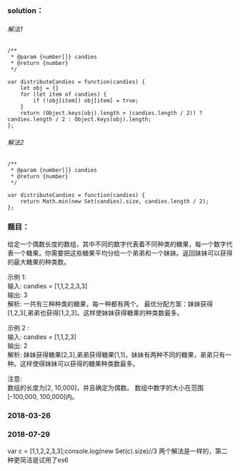 
### solution：
###### 解法1
```
/**
 * @param {number[]} candies
 * @return {number}
 */
 
var distributeCandies = function(candies) {
	let obj = {}
	for (let item of candies) {
		if (!obj[item]) obj[item] = true;
	}
	return (Object.keys(obj).length > (candies.length / 2)) ? candies.length / 2 : Object.keys(obj).length;
};
```
###### 解法2
```
/**
 * @param {number[]} candies
 * @return {number}
 */

var distributeCandies = function(candies) {
    return Math.min(new Set(candies).size, candies.length / 2);
};
```

### 题目：
给定一个偶数长度的数组，其中不同的数字代表着不同种类的糖果，每一个数字代表一个糖果。你需要把这些糖果平均分给一个弟弟和一个妹妹。返回妹妹可以获得的最大糖果的种类数。<br>

示例 1:<br>
输入: candies = [1,1,2,2,3,3]<br>
输出: 3<br>
解析: 一共有三种种类的糖果，每一种都有两个。
     最优分配方案：妹妹获得[1,2,3],弟弟也获得[1,2,3]。这样使妹妹获得糖果的种类数最多。<br>
     
示例 2 :<br>
输入: candies = [1,1,2,3]<br>
输出: 2<br>
解析: 妹妹获得糖果[2,3],弟弟获得糖果[1,1]，妹妹有两种不同的糖果，弟弟只有一种。这样使得妹妹可以获得的糖果种类数最多。<br>

注意:<br>
数组的长度为[2, 10,000]，并且确定为偶数。
数组中数字的大小在范围[-100,000, 100,000]内。

### 2018-03-26
### 2018-07-29
var c =  [1,1,2,2,3,3];console.log(new Set(c).size)//3
两个解法是一样的，第二种更简洁是试用了es6

<br><br><br><br><br><br>
<br><br><br><br><br><br>
<br><br><br><br><br><br>



